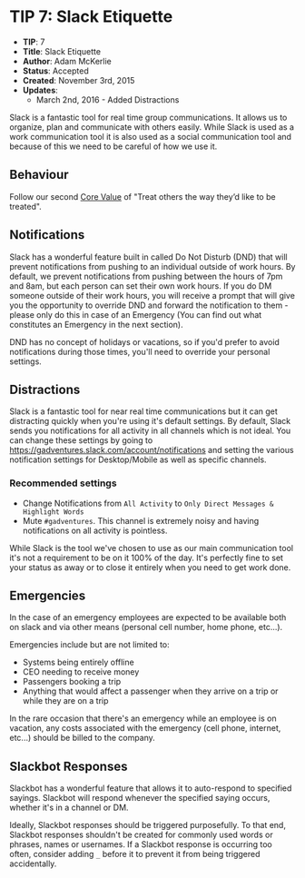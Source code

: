 # TIP 7: Slack Etiquette

* **TIP**: 7
* **Title**:  Slack Etiquette
* **Author**: Adam McKerlie
* **Status**: Accepted
* **Created**: November 3rd, 2015
* **Updates**:
  * March 2nd, 2016 - Added Distractions

Slack is a fantastic tool for real time group communications. It allows us to organize, plan and communicate with others easily. While Slack is used as a work communication tool it is also used as a social communication tool and because of this we need to be careful of how we use it.

## Behaviour

Follow our second [Core Value](https://github.com/gadventures/TIPs/blob/master/tips/tip-1-core-values.md) of "Treat others the way they’d like to be treated".

## Notifications

Slack has a wonderful feature built in called Do Not Disturb (DND) that will prevent notifications from pushing to an individual outside of work hours.  By default, we prevent notifications from pushing between the hours of 7pm and 8am, but each person can set their own work hours.  If you do DM someone outside of their work hours, you will receive a prompt that will give you the opportunity to override DND and forward the notification to them - please only do this in case of an Emergency (You can find out what constitutes an Emergency in the next section).

DND has no concept of holidays or vacations, so if you'd prefer to avoid notifications during those times, you'll need to override your personal settings.

## Distractions

Slack is a fantastic tool for near real time communications but it can get distracting quickly when you're using it's default settings. By default, Slack sends you notifications for all activity in all channels which is not ideal. You can change these settings by going to https://gadventures.slack.com/account/notifications and setting the various notification settings for Desktop/Mobile as well as specific channels.

### Recommended settings
* Change Notifications from `All Activity` to `Only Direct Messages & Highlight Words`
* Mute `#gadventures`. This channel is extremely noisy and having notifications on all activity is pointless.

While Slack is the tool we've chosen to use as our main communication tool it's not a requirement to be on it 100% of the day. It's perfectly fine to set your status as away or to close it entirely when you need to get work done. 


## Emergencies

In the case of an emergency employees are expected to be available both on slack and via other means (personal cell number, home phone, etc...).

Emergencies include but are not limited to:

* Systems being entirely offline
* CEO needing to receive money
* Passengers booking a trip
* Anything that would affect a passenger when they arrive on a trip or while they are on a trip

In the rare occasion that there's an emergency while an employee is on vacation, any costs associated with the emergency (cell phone, internet, etc...) should be billed to the company.

## Slackbot Responses

Slackbot has a wonderful feature that allows it to auto-respond to specified sayings. Slackbot will respond whenever the specified saying occurs, whether it's in a channel or DM.

Ideally, Slackbot responses should be triggered purposefully.  To that end, Slackbot responses shouldn't be created for commonly used words or phrases, names or usernames. If a Slackbot response is occurring too often, consider adding `_` before it to prevent it from being triggered accidentally.
